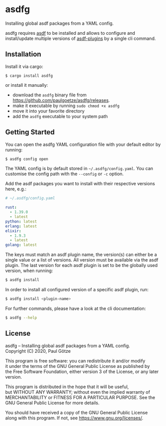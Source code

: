 # asdfg

Installing global asdf packages from a YAML config.

asdfg requires [asdf](https://asdf-vm.com) to be installed and allows to configure and install/update multiple versions of [asdf-plugins](https://github.com/asdf-vm/asdf-plugins) by a single cli command.

## Installation

Install it via cargo:

```
$ cargo install asdfg
```

or install it manually:

* download the `asdfg` binary file from https://github.com/paulgoetze/asdfg/releases.
* make it executable by running `sudo chmod +x asdfg`
* move it into your favorite directory
* add the `asdfg` executable to your system path

## Getting Started

You can open the asdfg YAML configuration file with your default editor by running:

```bash
$ asdfg config open
```

The YAML config is by default stored in `~/.asdfg/config.yaml`. You can customise the config path with the `--config` or `-c` option.

Add the asdf packages you want to install with their respective versions here, e.g.:

```yml
# ~/.asdfg/config.yaml

rust:
  - 1.39.0
  - latest
python: latest
erlang: latest
elixir:
  - 1.9.3
  - latest
golang: latest
```

The keys must match an asdf plugin name, the version(s) can either be a single value or a list of versions. All version must be available via the asdf plugin.
The last version for each asdf plugin is set to be the globally used version, when running:

```bash
$ asdfg install
```

In order to install all configured version of a specific asdf plugin, run:

```bash
$ asdfg install <plugin-name>
```

For further commands, please have a look at the cli documentation:

```bash
$ asdfg --help
```

## License

asdfg – Installing global asdf packages from a YAML config.  
Copyright (C) 2020, Paul Götze

This program is free software: you can redistribute it and/or modify  
it under the terms of the GNU General Public License as published by  
the Free Software Foundation, either version 3 of the License, or any later version.

This program is distributed in the hope that it will be useful,  
but WITHOUT ANY WARRANTY; without even the implied warranty of  
MERCHANTABILITY or FITNESS FOR A PARTICULAR PURPOSE.  See the  
GNU General Public License for more details.

You should have received a copy of the GNU General Public License  
along with this program.  If not, see <https://www.gnu.org/licenses/>.

